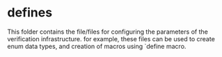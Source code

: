 # defines
This folder contains the file/files for configuring the parameters of the verification infrastructure. for example, these files can be used to create enum data types, and creation of macros using `define macro. 
